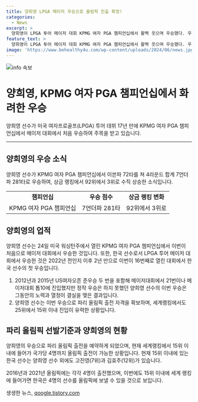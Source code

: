 ```yaml
---
title: 양희영 LPGA 메이저 우승으로 올림픽 진출 확정!
categories:
  - News
excerpt: >
  양희영이 LPGA 투어 메이저 대회 KPMG 여자 PGA 챔피언십에서 활짝 웃으며 우승했다. 우승으로 상금 랭킹 92위에서 3위로 도약했고, 파리 올림픽 출전권을 확보했다. 이번 우승으로 한국 선수의 LPGA 투어 메이저 우승은 2년 만에 나오게 되었으며, 세계랭킹 15위 이내 진입이 유력하다. 이는 25일 기준 세계랭킹으로 파리 올림픽 출전권이 확정되며, 현재 한국 선수 중 고진영(7위)과 김효주(12위)가 15위 이내에 속해있다.
feature_text: >
  양희영이 LPGA 투어 메이저 대회 KPMG 여자 PGA 챔피언십에서 활짝 웃으며 우승했다. 우승으로 상금 랭킹 92위에서 3위로 도약했고, 파리 올림픽 출전권을 확보했다. 이번 우승으로 한국 선수의 LPGA 투어 메이저 우승은 2년 만에 나오게 되었으며, 세계랭킹 15위 이내 진입이 유력하다. 이는 25일 기준 세계랭킹으로 파리 올림픽 출전권이 확정되며, 현재 한국 선수 중 고진영(7위)과 김효주(12위)가 15위 이내에 속해있다.
image: 'https://www.behealthy4u.com/wp-content/uploads/2024/06/news.jpg'
---
```


<p><img src="https://www.behealthy4u.com/wp-content/uploads/2024/06/news.jpg" alt="info 속보" /></p>

<h1 data-ke-size="size26">양희영, KPMG 여자 PGA 챔피언십에서 화려한 우승</h1>

<p data-ke-size="size16">양희영 선수가 미국 여자프로골프(LPGA) 투어 데뷔 17년 만에 KPMG 여자 PGA 챔피언십에서 메이저 대회에서 처음 우승하여 주목을 받고 있습니다.</p>

<hr data-ke-size="medium">

<h2 data-ke-size="size26">양희영의 우승 소식</h2>

<p data-ke-size="size16">양희영 선수가 KPMG 여자 PGA 챔피언십에서 이븐파 72타를 쳐 4라운드 합계 7언더파 281타로 우승하여, 상금 랭킹에서 92위에서 3위로 수직 상승한 소식입니다.</p>

<table>
    <tr>
        <td style="text-align: center; height: 17px;"><b>챔피언십</b></td>
        <td style="text-align: center; height: 17px;"><b>우승 점수</b></td>
        <td style="text-align: center; height: 17px;"><b>상금 랭킹 변화</b></td>
    </tr>
    <tr>
        <td style="text-align: center; height: 17px;">KPMG 여자 PGA 챔피언십</td>
        <td style="text-align: center; height: 17px;">7언더파 281타</td>
        <td style="text-align: center; height: 17px;">92위에서 3위로</td>
    </tr>
</table>

<h2 data-ke-size="size26">양희영의 업적</h2>

<p data-ke-size="size16">양희영 선수는 24일 미국 워싱턴주에서 열린 KPMG 여자 PGA 챔피언십에서 이번이 처음으로 메이저 대회에서 우승한 것입니다. 또한, 한국 선수로서 LPGA 투어 메이저 대회에서 우승한 것은 2022년 전인지 이후 2년 만으로 이번이 16번째로 열린 대회에서 한국 선수의 첫 우승입니다.</p>

<ol>
    <li>2012년과 2015년 US여자오픈 준우승 두 번을 포함해 메이저대회에서 21번이나 메이저대회 톱10에 진입했지만 정작 우승은 하지 못했던 양희영 선수의 이번 우승은 그동안의 노력과 열정이 결실을 맺은 결과입니다.</li>
    <li>양희영 선수는 이번 우승으로 파리 올림픽 출전 자격을 확보하며, 세계랭킹에서도 25위에서 15위 이내 진입이 유력한 상황입니다.</li>
</ol>

<h2 data-ke-size="size26">파리 올림픽 선발기준과 양희영의 현황</h2>

<p data-ke-size="size16">양희영의 우승으로 파리 올림픽 출전을 예약하게 되었으며, 현재 세계랭킹에서 15위 이내에 들어가 국가당 4명까지 올림픽 출전이 가능한 상황입니다. 현재 15위 이내에 있는 한국 선수는 양희영 선수 외에도 고진영(7위)과 김효주(12위)가 있습니다.</p>

<p data-ke-size="size16">2016년과 2021년 올림픽에는 각각 4명이 출전했으며, 이번에도 15위 이내에 세계 랭킹에 들어가면 한국은 4명의 선수를 올림픽에 보낼 수 있을 것으로 보입니다.</p>
생생한 뉴스, <a href="https://qoogle.tistory.com" rel="dofollow">qoogle.tistory.com</a>


